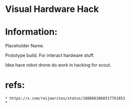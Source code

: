 # Visual Hardware Hack

# Information:
  Placeholder Name.

 Prototype build. For interact hardware stuff. 
 
 Idea have robot drone do work in hacking for scout.


# refs:
	* https://x.com/reijowrites/status/1888663860317761851
	* 
